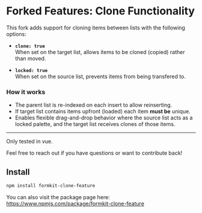 # Forked Features: Clone Functionality

This fork adds support for cloning items between lists with the following options:

- **`clone: true`**  
  When set on the target list, allows items to be cloned (copied) rather than moved.

- **`locked: true`**  
  When set on the source list, prevents items from being transfered to.

### How it works

- The parent list is re-indexed on each insert to allow reinserting.
- If target list contains items upfront (loaded) each item **must be** unique.
- Enables flexible drag-and-drop behavior where the source list acts as a locked palette, and the target list receives clones of those items.

---
Only tested in vue.

Feel free to reach out if you have questions or want to contribute back!
## Install

```bash 
npm install formkit-clone-feature
```

You can also visit the package page here: https://www.npmjs.com/package/formkit-clone-feature